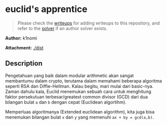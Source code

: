 # euclid's apprentice

> Please check the [writeups](./writeups/) for adding writeups to this repository, and refer to the [solver](./solver/) if an author solver exists.

**Author:** k1nomi

**Attachment:** [./dist](./dist)


## Description
Pengetahuan yang baik dalam modular arithmetic akan sangat membantumu dalam crypto, terutama dalam memahami beberapa algoritma seperti RSA dan Diffie-Hellman. Kalau begitu, mari mulai dari basic-nya. Zaman dahulu kala, Euclid menemukan sebuah cara untuk menghitung faktor persekutuan terbesar/greatest common divisor (GCD) dari dua bilangan bulat `a` dan `b` dengan cepat (Euclidean algortihm).

Memperluas algoritmanya (Extended euclidean algorithm), kita juga bisa menemukan bilangan bulat `x` dan `y` yang memenuhi `ax + by = gcd(a,b)`.